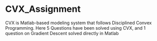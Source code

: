 # CVX_Assignment
CVX is Matlab-based modeling system that follows Disciplined Convex Programming. Here 5 Questions have been solved using CVX, and 1 question on Gradient Descent solved directly in Matlab
